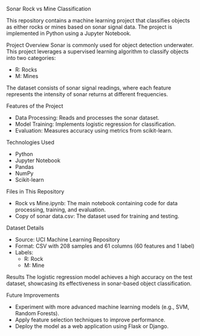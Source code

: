 Sonar Rock vs Mine Classification

This repository contains a machine learning project that classifies objects as either rocks or mines based on sonar signal data. The project is implemented in Python using a Jupyter Notebook.

Project Overview
Sonar is commonly used for object detection underwater. This project leverages a supervised learning algorithm to classify objects into two categories:
- R: Rocks
- M: Mines

The dataset consists of sonar signal readings, where each feature represents the intensity of sonar returns at different frequencies.

Features of the Project
- Data Processing: Reads and processes the sonar dataset.
- Model Training: Implements logistic regression for classification.
- Evaluation: Measures accuracy using metrics from scikit-learn.

Technologies Used
- Python
- Jupyter Notebook
- Pandas
- NumPy
- Scikit-learn

Files in This Repository
- Rock vs Mine.ipynb: The main notebook containing code for data processing, training, and evaluation.
- Copy of sonar data.csv: The dataset used for training and testing.



Dataset Details
- Source: UCI Machine Learning Repository
- Format: CSV with 208 samples and 61 columns (60 features and 1 label)
- Labels:
  - R: Rock
  - M: Mine

Results
The logistic regression model achieves a high accuracy on the test dataset, showcasing its effectiveness in sonar-based object classification.

Future Improvements
- Experiment with more advanced machine learning models (e.g., SVM, Random Forests).
- Apply feature selection techniques to improve performance.
- Deploy the model as a web application using Flask or Django.

